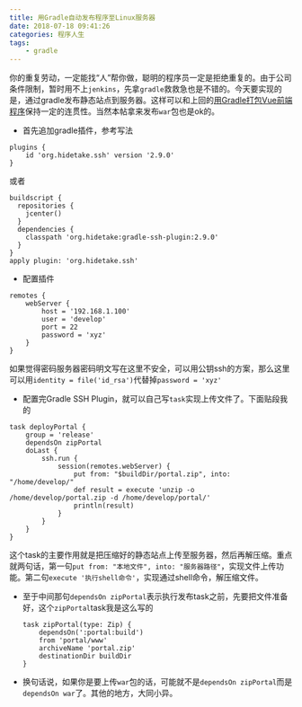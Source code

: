 ```yaml
---
title: 用Gradle自动发布程序至Linux服务器
date: 2018-07-18 09:41:26
categories: 程序人生
tags:
    - gradle
---
```

你的重复劳动，一定能找“人”帮你做，聪明的程序员一定是拒绝重复的。由于公司条件限制，暂时用不上`jenkins`，先拿`gradle`救救急也是不错的。今天要实现的是，通过gradle发布静态站点到服务器。这样可以和上回的[用Gradle打包Vue前端程序](http://www.kankanzhijian.com/2018/07/17/gradle_build_vue/)保持一定的连贯性。当然本帖拿来发布`war`包也是ok的。
* 首先追加gradle插件，参考写法

```
plugins {
    id 'org.hidetake.ssh' version '2.9.0'
}
```
或者
```
buildscript {
  repositories {
    jcenter()
  }
  dependencies {
    classpath 'org.hidetake:gradle-ssh-plugin:2.9.0'
  }
}
apply plugin: 'org.hidetake.ssh'
```
* 配置插件

```
remotes {
    webServer {
        host = '192.168.1.100'
        user = 'develop'
        port = 22
        password = 'xyz'
    }
}
```
如果觉得密码服务器密码明文写在这里不安全，可以用公钥ssh的方案，那么这里可以用`identity = file('id_rsa')`代替掉`password = 'xyz'`

* 配置完Gradle SSH Plugin，就可以自己写`task`实现上传文件了。下面贴段我的

```
task deployPortal {
    group = 'release'
    dependsOn zipPortal
    doLast {
        ssh.run {
            session(remotes.webServer) {
                put from: "$buildDir/portal.zip", into: "/home/develop/"
                def result = execute 'unzip -o  /home/develop/portal.zip -d /home/develop/portal/'
                println(result)
            }
        }
    }
}
```
这个task的主要作用就是把压缩好的静态站点上传至服务器，然后再解压缩。重点就两句话，第一句`put from: "本地文件", into: "服务器路径"`，实现文件上传功能。第二句`execute '执行shell命令'`，实现通过shell命令，解压缩文件。
* 至于中间那句`dependsOn zipPortal`表示执行发布task之前，先要把文件准备好，这个`zipPortal`task我是这么写的
    ```
    task zipPortal(type: Zip) {
        dependsOn(':portal:build')
        from 'portal/www'
        archiveName 'portal.zip'
        destinationDir buildDir
    }
    ```
*  换句话说，如果你是要上传`war`包的话，可能就不是`dependsOn zipPortal`而是`dependsOn war`了。其他的地方，大同小异。